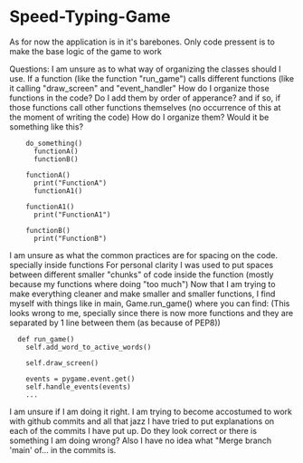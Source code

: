 # Speed-Typing-Game

As for now the application is in it's barebones. Only code pressent is to make the base logic of the game to work

Questions:
  I am unsure as to what way of organizing the classes should I use.
    If a function (like the function "run_game") calls different functions (like it calling "draw_screen" and "event_handler"
      How do I organize those functions in the code?
      Do I add them by order of apperance? and if so, if those functions call other functions themselves (no occurrence of this at the moment of writing the code)
      How do I organize them? Would it be something like this?
      
        do_something()
          functionA()
          functionB()
          
        functionA()
          print("FunctionA")
          functionA1()
          
        functionA1()
          print("FunctionA1")
          
        functionB()
          print("FunctionB")
          
  I am unsure as what the common practices are for spacing on the code. specially inside functions
    For personal clarity I was used to put spaces between different smaller "chunks" of code inside the function (mostly because my functions where doing "too much")
    Now that I am trying to make everything cleaner and make smaller and smaller functions, I find myself with things like in main, Game.run_game() where you can find:
    (This looks wrong to me, specially since there is now more functions and they are separated by 1 line between them (as because of PEP8))
    
      def run_game()
        self.add_word_to_active_words()

        self.draw_screen()

        events = pygame.event.get()
        self.handle_events(events)
        ...
        
  I am unsure if I am doing it right. I am trying to become accostumed to work with github commits and all that jazz
    I have tried to put explanations on each of the commits I have put up. Do they look correct or there is something I am doing wrong?
    Also I have no idea what "Merge branch 'main' of... in the commits is.

